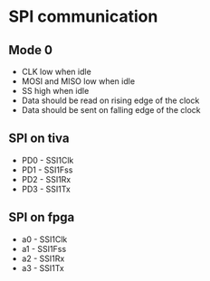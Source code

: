 # SPI communication
## Mode 0
- CLK low when idle
- MOSI and MISO low when idle
- SS high when idle 
- Data should be read on rising edge of the clock
- Data should be sent on falling edge of the clock
## SPI on tiva
- PD0 - SSI1Clk
- PD1 - SSI1Fss
- PD2 - SSI1Rx
- PD3 - SSI1Tx
## SPI on fpga
- a0 - SSI1Clk
- a1 - SSI1Fss
- a2 - SSI1Rx
- a3 - SSI1Tx
